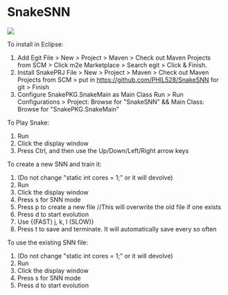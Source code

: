 # SnakeSNN

![](https://imgur.com/QtPU8CO)

To install in Eclipse:
1) Add Egit
File > New > Project > Maven > Check out Maven Projects from SCM > Click m2e Marketplace > Search egit > Click & Finish.
2) Install SnakePRJ
File > New > Project > Maven > Check out Maven Projects from SCM > put in https://github.com/PHIL528/SnakeSNN for git > Finish
3) Configure SnakePKG.SnakeMain as Main Class
Run > Run Configurations > Project: Browse for "SnakeSNN" && Main Class: Browse for "SnakePKG.SnakeMain"

To Play Snake:
1) Run
2) Click the display window
3) Press Ctrl, and then use the Up/Down/Left/Right arrow keys


To create a new SNN and train it:
1) (Do not change "static int cores = 1;" or it will devolve)
2) Run
3) Click the display window
4) Press s for SNN mode
5) Press p to create a new file    //This will overwrite the old file if one exists
6) Press d to start evolution
7) Use {(FAST) j, k, l (SLOW)}  
8) Press t to save and terminate. It will automatically save every so often


To use the existing SNN file:
1) (Do not change "static int cores = 1;" or it will devolve)
2) Run 
3) Click the display window
4) Press s for SNN mode
5) Press d to start evolution 



